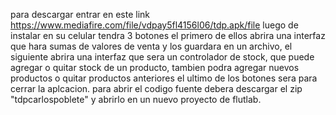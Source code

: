 para descargar entrar en este link https://www.mediafire.com/file/vdpay5fl4156l06/tdp.apk/file
luego de instalar en su celular tendra 3 botones
el primero de ellos abrira una interfaz que hara sumas de valores de venta y los guardara en un archivo,
el siguiente abrira una interfaz que sera un controlador de stock, 
que puede agregar o quitar stock de un producto, tambien podra agregar nuevos productos o quitar productos anteriores
el ultimo de los botones sera para cerrar la aplcacion.
para abrir el codigo fuente debera descargar el zip "tdpcarlospoblete" y abrirlo en un nuevo proyecto de flutlab.
